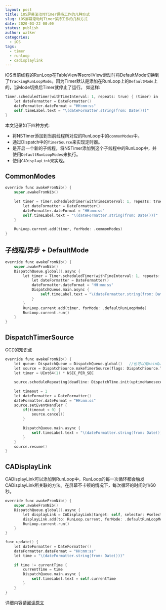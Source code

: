 ```yaml
---
layout: post
title: iOS屏幕滚动时Timer保持工作的几种方式
slug: iOS屏幕滚动时Timer保持工作的几种方式
date: 2020-03-22 00:00
status: publish
author: walker
categories: 
  - iOS
tags:
  - timer
  - runloop
  - cadisplaylink
---
```


iOS当前线程的RunLoop在TableView等scrollView滑动时将DefaultMode切换到了`TrackingRunLoopMode`。因为Timer默认是添加在RunLoop上的`DefaultMode`上的，当Mode切换后Timer就停止了运行。
如这样:
```Objective-C
Timer.scheduledTimer(withTimeInterval: 1, repeats: true) { (timer) in
    let dateFormatter = DateFormatter()
    dateFormatter.dateFormat = "HH:mm:ss"
    self.timeLabel.text = "\(dateFormatter.string(from: Date()))"
}
```
本文记录如下四种方式:
+ 将NSTimer添加到当前线程所对应的RunLoop中的`commonModes`中。
+ 通过Dispatch中的`TimerSource`来实现定时器。
+ 是开启一个新的子线程，将NSTimer添加到这个子线程中的RunLoop中，并使用`DefaultRunLoopModes`来执行。
+ 使用`CADisplayLink`来实现。

## CommonModes
```Objective-C
override func awakeFromNib() {
    super.awakeFromNib()
    
    let timer = Timer.scheduledTimer(withTimeInterval: 1, repeats: true) { (timer) in
        let dateFormatter = DateFormatter()
        dateFormatter.dateFormat = "HH:mm:ss"
        self.timeLabel.text = "\(dateFormatter.string(from: Date()))"
    }
    
    RunLoop.current.add(timer, forMode: .commonModes)
}
```
## 子线程/异步 + DefaultMode
```Objective-C
override func awakeFromNib() {
    super.awakeFromNib()
    DispatchQueue.global().async {
        let timer = Timer.scheduledTimer(withTimeInterval: 1, repeats: true) { (timer) in
            let dateFormatter = DateFormatter()
            dateFormatter.dateFormat = "HH:mm:ss"
            DispatchQueue.main.async {
                self.timeLabel.text = "\(dateFormatter.string(from: Date()))"
            }
        }
        RunLoop.current.add(timer, forMode: .defaultRunLoopMode)
        RunLoop.current.run()
    }
}
```

## DispatchTimerSource
GCD的知识点
```Objective-C
override func awakeFromNib() {
    let queue: DispatchQueue = DispatchQueue.global()   //也可以用mainQueue来实现
    let source = DispatchSource.makeTimerSource(flags: DispatchSource.TimerFlags(rawValue: 0), queue: queue)
    let timer = UInt64(1) * NSEC_PER_SEC
    
    source.scheduleRepeating(deadline: DispatchTime.init(uptimeNanoseconds: UInt64(timer)), interval: DispatchTimeInterval.seconds(Int(1)), leeway: DispatchTimeInterval.seconds(0))
    
    let timeout = 1
    let dateFormatter = DateFormatter()
    dateFormatter.dateFormat = "HH:mm:ss"
    source.setEventHandler {
        if(timeout < 0) {
            source.cancel()
        }
    
        DispatchQueue.main.async {
            self.timeLabel.text = "\(dateFormatter.string(from: Date()))"
        }
    }
    source.resume()
}
```
## CADisplayLink
CADisplayLink可以添加到RunLoop中，RunLoop的每一次循环都会触发CADisplayLink所关联的方法。在屏幕不卡顿的情况下，每次循环的时间时1/60秒。
```Objective-C
override func awakeFromNib() {
    super.awakeFromNib()
    DispatchQueue.global().async {
        let displayLink = CADisplayLink(target: self, selector: #selector(self.update))
        displayLink.add(to: RunLoop.current, forMode: .defaultRunLoopMode)
        RunLoop.current.run()
    }
}

func update() {
    let dateFormatter = DateFormatter()
    dateFormatter.dateFormat = "HH:mm:ss"
    let time = "\(dateFormatter.string(from: Date()))"
    
    if time != currentTime {
        currentTime = time
        DispatchQueue.main.async {
            self.timeLabel.text = self.currentTime
        }
    }
}
```
详细内容请[阅读原文](https://mp.weixin.qq.com/s/amgKKHhOCJ10Mr-OBEQyjw)
